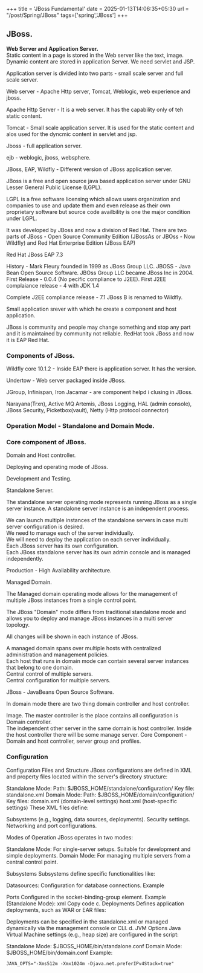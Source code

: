 +++
title = 'JBoss Fundamental'
date = 2025-01-13T14:06:35+05:30
url = "/post/Spring/JBoss"
tags=['spring','JBoss']
+++

## JBoss.

**Web Server and Application Server.**  
Static content in a page is stored in the Web server like the text, image.  
Dynamic content are stored in application Server. We need servlet and JSP.

Application server is divided into two parts - small scale server and full scale server.


Web server - Apache Http server, Tomcat, Weblogic, web experience and jboss.

Apache Http Server - It is a web server. It has the capability only of teh static content.

Tomcat - Small scale application server. It is used for the static content and alos used for the dyncmic content in servlet and jsp.

Jboss - full application server.

ejb - weblogic, jboss, websphere.


JBoss, EAP, Wildfly - Different version of JBoss application server.

JBoss is a free and open source java based application server under GNU Lesser General Public License (LGPL).

LGPL is a free software licensing which allows users organization and companies to use and update them and even release as their own proprietary software but source code availbility is one the major condition under LGPL.

It was developed by JBoss and now a division of Red Hat. There are two parts of JBoss - Open Source Community Edition (JBossAs or JBOss - Now Wildfly) and Red Hat Enterprise Edition (JBoss EAP)

Red Hat JBoss EAP 7.3

History - Mark Fleury founded in 1999 as JBoss Group LLC.
JBOSS - Java Bean Open Source Software.
JBOss Group LLC became JBoss Inc in 2004. First Release - 0.0.4 (No pecific compliance to J2EE). First J2EE complaiance release - 4 with JDK 1.4

Complete J2EE compliance release - 7.1
JBoss B is renamed to Wildfly.

Small application srever with which he create a component and host application.


JBoss is community and people may change something and stop any part and it is maintained by community not reliable. RedHat took JBoss and now it is EAP Red Hat.

### Components of JBoss.

Wildfly core 10.1.2 - Inside EAP there is application server. It has the version.

Undertow - Web server packaged inside JBoss.

JGroup, Infinispan, Iron Jacamar - are component helpd i clusing in JBoss.

Narayana(Trxn), Active MQ Artemis, JBoss Logging, HAL (admin console), JBoss Security, Picketbox(vault), Netty (Http protocol connector)


### Operation Model - Standalone and Domain Mode.


### Core component of JBoss.
Domain and Host controller.


Deploying and operating mode of JBoss.

Development and Testing.

Standalone Server.

The standalone server operating mode represents running JBoss as a single server instance. A standalone server instance is an independent process.

We can launch multiple instances of the standalone servers in case multi server configuration is desired.  
We need to manage each of the server individually.  
We will need to deploy the application on each server individually.  
Each JBoss server has its own configuration.  
Each JBoss standalone server has its own admin console and is managed independently.




Production - High Availability architecture.

Managed Domain.

The Managed domain operating mode allows for the management of multiple JBoss instances from a single control point.

The JBoss "Domain" mode differs from traditional standalone mode and allows you to deploy and manage JBoss instances in a multi server topology.

All changes will be shown in each instance of JBoss.

A managed domain spans over multiple hosts with centralized administration and management policies.  
Each host  that runs in domain mode can contain several server instances that belong to one domain.  
Central control of multiple servers.  
Central configuration for multiple servers.


JBoss - JavaBeans Open Source Software.

In domain mode there are two thing domain controller and host controller.

Image.
The master controller is the place contains all configuration is Domain controller.  
The independent other server in the same domain is host controller. Inside the host controller there will be some manage server.
Core Component - Domain and host controller, server group and profiles.


### Configuration 

Configuration Files and Structure
JBoss configurations are defined in XML and property files located within the server's directory structure:

Standalone Mode:
Path: $JBOSS_HOME/standalone/configuration/
Key file: standalone.xml
Domain Mode:
Path: $JBOSS_HOME/domain/configuration/
Key files:
domain.xml (domain-level settings)
host.xml (host-specific settings)
These XML files define:

Subsystems (e.g., logging, data sources, deployments).
Security settings.
Networking and port configurations.

Modes of Operation
JBoss operates in two modes:

Standalone Mode:
For single-server setups.
Suitable for development and simple deployments.
Domain Mode:
For managing multiple servers from a central control point.

Subsystems
Subsystems define specific functionalities like:

Datasources: Configuration for database connections. Example

Ports
Configured in the socket-binding-group element. Example (Standalone Mode):
xml
Copy code
<socket-binding-group name="standard-sockets" default-interface="public">
<socket-binding name="http" port="8080"/>
<socket-binding name="https" port="8443"/>
</socket-binding-group>
c. Deployments
Defines application deployments, such as WAR or EAR files:

Deployments can be specified in the standalone.xml or managed dynamically via the management console or CLI.
d. JVM Options
Java Virtual Machine settings (e.g., heap size) are configured in the script:

Standalone Mode: $JBOSS_HOME/bin/standalone.conf
Domain Mode: $JBOSS_HOME/bin/domain.conf
Example:

```xml
JAVA_OPTS="-Xms512m -Xmx1024m -Djava.net.preferIPv4Stack=true"
```